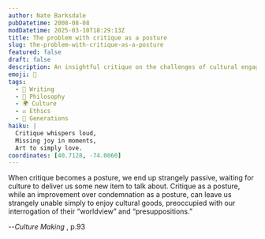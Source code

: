 ```yaml
---
author: Nate Barksdale
pubDatetime: 2008-08-08
modDatetime: 2025-03-10T18:29:13Z
title: The problem with critique as a posture
slug: the-problem-with-critique-as-a-posture
featured: false
draft: false
description: An insightful critique on the challenges of cultural engagement and the tendency toward passive critique rather than active enjoyment of cultural goods. "When critique becomes a posture, we end up strangely passive, waiting for culture to deliver us some new item to talk about. Critique as a posture, while an improvement over condemnation as a posture, can leave us strangely unable simply to enjoy cultural goods, preoccupied with our interrogation of their 'worldview' and 'presuppositions.'"
emoji: 🧐
tags:
  - 📝 Writing
  - 🤔 Philosophy
  - 🌍 Culture
  - ⚖️ Ethics
  - 👥 Generations
haiku: |
  Critique whispers loud,  
  Missing joy in moments,  
  Art to simply love.
coordinates: [40.7128, -74.0060]
---
```


When critique becomes a posture, we end up strangely passive, waiting for culture to deliver us some new item to talk about. Critique as a posture, while an improvement over condemnation as a posture, can leave us strangely unable simply to enjoy cultural goods, preoccupied with our interrogation of their “worldview” and “presuppositions.”

--_Culture Making_ , p.93
